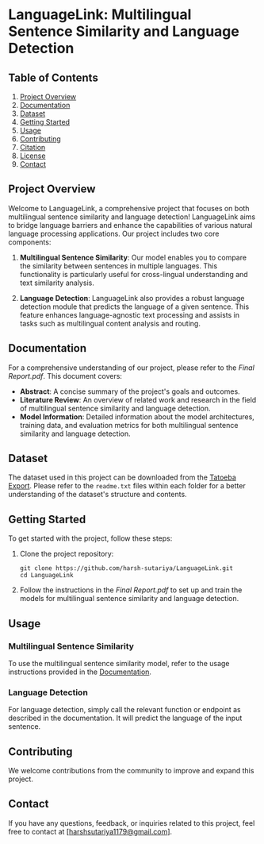 # LanguageLink: Multilingual Sentence Similarity and Language Detection

## Table of Contents
1. [Project Overview](#project-overview)
2. [Documentation](#documentation)
3. [Dataset](#dataset)
4. [Getting Started](#getting-started)
5. [Usage](#usage)
6. [Contributing](#contributing)
7. [Citation](#citation)
8. [License](#license)
9. [Contact](#contact)

## Project Overview
Welcome to LanguageLink, a comprehensive project that focuses on both multilingual sentence similarity and language detection! LanguageLink aims to bridge language barriers and enhance the capabilities of various natural language processing applications. Our project includes two core components:

1. **Multilingual Sentence Similarity**: Our model enables you to compare the similarity between sentences in multiple languages. This functionality is particularly useful for cross-lingual understanding and text similarity analysis.

2. **Language Detection**: LanguageLink also provides a robust language detection module that predicts the language of a given sentence. This feature enhances language-agnostic text processing and assists in tasks such as multilingual content analysis and routing.

## Documentation
For a comprehensive understanding of our project, please refer to the _Final Report.pdf_. This document covers:

- **Abstract**: A concise summary of the project's goals and outcomes.
- **Literature Review**: An overview of related work and research in the field of multilingual sentence similarity and language detection.
- **Model Information**: Detailed information about the model architectures, training data, and evaluation metrics for both multilingual sentence similarity and language detection.

## Dataset
The dataset used in this project can be downloaded from the [Tatoeba Export](https://downloads.tatoeba.org/exports/sentences.tar.bz2). Please refer to the `readme.txt` files within each folder for a better understanding of the dataset's structure and contents.

## Getting Started
To get started with the project, follow these steps:

1. Clone the project repository:
   ```
   git clone https://github.com/harsh-sutariya/LanguageLink.git
   cd LanguageLink
   ```

2. Follow the instructions in the _Final Report.pdf_ to set up and train the models for multilingual sentence similarity and language detection.

## Usage
### Multilingual Sentence Similarity
To use the multilingual sentence similarity model, refer to the usage instructions provided in the [Documentation](documentation_link_here).

### Language Detection
For language detection, simply call the relevant function or endpoint as described in the documentation. It will predict the language of the input sentence.

## Contributing
We welcome contributions from the community to improve and expand this project.

## Contact
If you have any questions, feedback, or inquiries related to this project, feel free to contact at [harshsutariya1179@gmail.com].